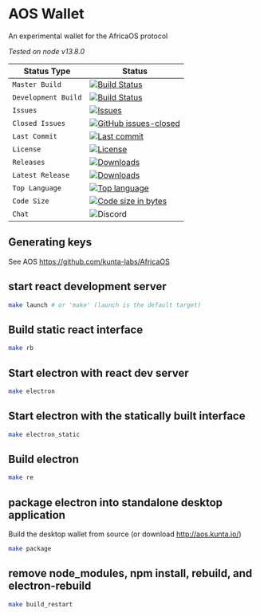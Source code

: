 # AOS Wallet
An experimental wallet for the AfricaOS protocol

*Tested on node v13.8.0*


| Status Type | Status |
| --- | --- |
| `Master Build` | [![Build Status](https://travis-ci.org/kunta-labs/aos-wallet.svg?branch=master)](https://travis-ci.org/kunta-labs/aos-wallet) |
| `Development Build` | [![Build Status](https://travis-ci.org/kunta-labs/aos-wallet.svg?branch=main_dev_branch)](https://travis-ci.org/kunta-labs/aos-wallet) |
| `Issues` | [![Issues](https://img.shields.io/github/issues/kunta-labs/aos-wallet.svg)](https://github.com/kunta-labs/aos-wallet/issues) |
| `Closed Issues` | [![GitHub issues-closed](https://img.shields.io/github/issues-closed/kunta-labs/aos-wallet.svg)](https://GitHub.com/kunta-labs/aos-wallet/issues?q=is%3Aissue+is%3Aclosed) |
| `Last Commit` | [![Last commit](https://img.shields.io/github/last-commit/kunta-labs/aos-wallet.svg)](https://github.com/kunta-labs/aos-wallet/commits/master) |
| `License` | [![License](https://img.shields.io/badge/license-GPL-blue.svg)](https://github.com/kunta-labs/aos-wallet/blob/master/LICENSE) |
| `Releases` | [![Downloads](https://img.shields.io/github/downloads/kunta-labs/aos-wallet/total.svg)](https://github.com/kunta-labs/aos-wallet/releases) |
| `Latest Release` | [![Downloads](https://img.shields.io/github/downloads/kunta-labs/aos-wallet/total.svg)](https://github.com/kunta-labs/aos-wallet/releases) |
| `Top Language` | [![Top language](https://img.shields.io/github/languages/top/kunta-labs/aos-wallet.svg)](https://github.com/kunta-labs/aos-wallet) |
| `Code Size` | [![Code size in bytes](https://img.shields.io/github/languages/code-size/kunta-labs/aos-wallet.svg)](https://github.com/kunta-labs/aos-wallet) |
| `Chat` | ![Discord](https://img.shields.io/discord/430502296699404308) |

## Generating keys
See AOS https://github.com/kunta-labs/AfricaOS


## start react development server
```bash
make launch # or 'make' (launch is the default target)
```

## Build static react interface
```bash
make rb
```

## Start electron with react dev server
```bash
make electron
```

## Start electron with the statically built interface
```bash
make electron_static
```

## Build electron
```bash
make re
```

## package electron into standalone desktop application
Build the desktop wallet from source (or download http://aos.kunta.io/)
```bash
make package
```

## remove node_modules, npm install, rebuild, and electron-rebuild
```bash
make build_restart
```
